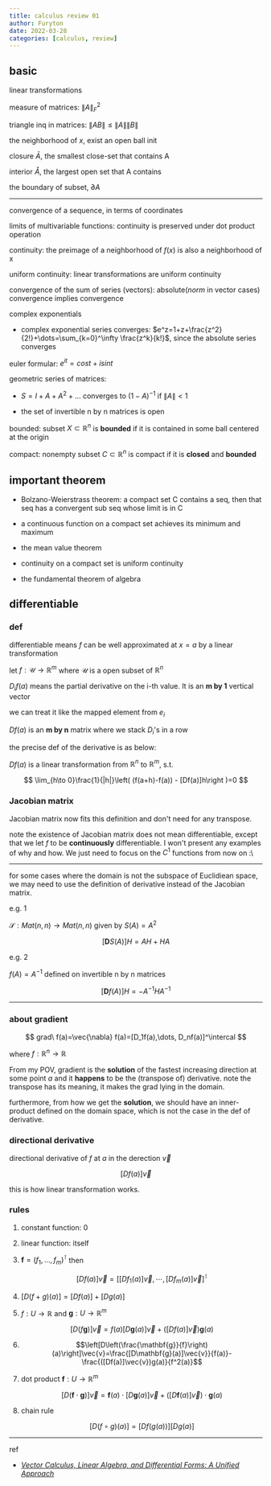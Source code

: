 ```yaml
---
title: calculus review 01
author: Furyton
date: 2022-03-28
categories: [calculus, review]
---
```


## basic

linear transformations

measure of matrices: $\left \rVert A\right \lVert_F^2$

triangle inq in matrices:  $\rVert AB \lVert\le \rVert A\lVert\rVert B\lVert$

the neighborhood of $x$, exist an open ball init

closure  $\bar{A}$, the smallest close-set that contains A

interior  $\mathring{A}$, the largest open set that A contains

the boundary of subset, $\partial A$

---

convergence of a sequence, in terms of coordinates

limits of multivariable functions: continuity is preserved under dot product operation

continuity: the preimage of a neighborhood of $f(x)$ is also a neighborhood of x

uniform continuity: linear transformations are uniform continuity

convergence of the sum of series (vectors): absolute(*norm* in vector cases) convergence implies convergence

complex exponentials

- complex exponential series converges: $e^z=1+z+\frac{z^2}{2!}+\dots=\sum_{k=0}^\infty \frac{z^k}{k!}$, since the absolute series converges

euler formular:  $e^{it}=cost+isint$

geometric series of matrices:

- $S=I+A+A^2+\dots$ converges to $(1-A)^{-1}$ if $\lVert A \rVert \lt 1$

- the set of invertible n by n matrices is open

bounded: subset $X\subset \mathbb{R}^n$ is **bounded** if it is contained in some ball centered at the origin

compact: nonempty subset  $C\subset \mathbb{R}^n$ is compact if it is **closed** and **bounded**

## important theorem

- Bolzano-Weierstrass theorem: a compact set C contains a seq, then that seq has a convergent sub seq whose limit is in C

- a continuous function on a compact set achieves its minimum and maximum

- the mean value theorem

- continuity on a compact set is uniform continuity

- the fundamental theorem of algebra

## differentiable

### def

differentiable means $f$ can be well approximated at $x=a$ by a linear transformation

let $f:\mathcal{U}\to\mathbb{R}^m$ where $\mathcal{U}$ is a open subset of $\mathbb{R}^n$

$D_if(a)$ means the partial derivative on the i-th value. It is an **m by 1** vertical vector

we can treat it like the mapped element from $e_i$

$Df(a)$ is an **m by n** matrix where we stack $D_i$'s in a row

the precise def of the derivative is as below:

$Df(a)$ is a linear transformation from $\mathbb{R}^n$ to $\mathbb{R}^m$, s.t.

$$
\lim_{h\to 0}\frac{1}{|h|}\left( (f(a+h)-f(a)) - [Df(a)]h\right )=0
$$

### Jacobian matrix

Jacobian matrix now fits this definition and don't need for any transpose.

note the existence of Jacobian matrix does not mean differentiable, except that we let $f$ to be **continuously** differentiable. I won't present any examples of why and how. We just need to focus on the $C^1$ functions from now on :\

---

for some cases where the domain is not the subspace of Euclidiean space, we may need to use the definition of derivative instead of the Jacobian matrix.

e.g. 1

$\mathcal{S}:Mat(n,n)\to Mat(n,n)$ given by $S(A)=A^2$

$$[\mathbf{D}S(A)]H=AH+HA$$

e.g. 2

$f(A)=A^{-1}$ defined on invertible n by n matrices

$$[\mathbf{D}f(A)]H=-A^{-1}HA^{-1}$$

---

### about gradient

$$
grad\ f(a)=\vec{\nabla} f(a)=[D_1f(a),\dots, D_nf(a)]^\intercal
$$

where $f:\mathbb{R}^n\to \mathbb{R}$

From my POV, gradient is the **solution** of the fastest increasing direction at some point $a$ and it **happens** to be the (transpose of) derivative. note the transpose has its meaning, it makes the grad lying in the domain.

furthermore, from how we get the **solution**, we should have an inner-product defined on the domain space, which is not the case in the def of derivative.


### directional derivative

directional derivative of $f$ at $a$ in the derection $\vec{v}$

$$
[Df(a)]\vec{v}
$$

this is how linear transformation works.

### rules

1. constant function: 0

2. linear function: itself

3. $\mathbf{f}=(f_1,\dots,f_m)^\intercal$ then 

   $$[Df(a)]\vec{v}=\left[[Df_1(a)]\vec{v},\cdots,[Df_m(a)]\vec{v}\right]^\intercal$$

4. $[D(f+g)(a)]=[Df(a)]+[Dg(a)]$

5. $f:U\to \mathbb{R}$ and $\mathbf{g}:U\to \mathbb{R}^m$

   $$
   [D(f\mathbf{g})]\vec{v}=f(a) [D\mathbf{g}(a)]\vec{v}+([Df(a)]\vec{v})\mathbf{g}(a)
   $$

6. $$\left[D\left(\frac{\mathbf{g}}{f}\right)(a)\right]\vec{v}=\frac{[D\mathbf{g}(a)]\vec{v}}{f(a)}-\frac{([Df(a)]\vec{v})g(a)}{f^2(a)}$$

7. dot product $\mathbf{f}:U\to \mathbb{R}^m$

   $$
   [D(\mathbf{f}\cdot\mathbf{g})]\vec{v}=\mathbf{f}(a)\cdot[D\mathbf{g}(a)]\vec{v}+([D\mathbf{f}(a)]\vec{v})\cdot\mathbf{g}(a)
   $$

8. chain rule

   $$[D(f\circ g)(a)]=[Df(g(a))][Dg(a)]$$

---

ref

- [*Vector Calculus, Linear Algebra, and Differential Forms: A Unified Approach*](https://pi.math.cornell.edu/~hubbard/vectorcalculus.html)
